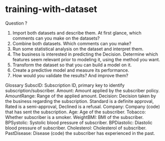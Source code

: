 # training-with-dataset

Question ?

1.	Import both datasets and describe them. At first glance, which comments can you make on the datasets?
2.	Combine both datasets. Which comments can you make?
3.	Run some statistical analysis on the dataset and interpret them.
4.	The business is interested in predicting the Decision. Determine which features seem relevant prior to modeling it, using the method you want.
5.	Transform the dataset so that you can build a model on it.
6.	Create a predictive model and measure its performance.
7.	How would you validate the results? And improve them? 

Glossary
SubscID: Subscription ID, primary key to identify subscription/subscriber.
Amount: Amount applied by the subscriber policy.
AmountRange: Range of the applied amount.
Decision: Decision taken by the business regarding the subscription. Standard is a definite approval, Rated is a semi-approval, Declined is a refusal.
Company: Company (code) that has sent the subscription.
Age: Age of the subscriber.
Tobacco: Whether subscriber is a smoker.
WeightBMI: BMI of the subscriber.
BPSystolic: Systolic blood pressure of subscriber.
BPDiastolic: Diastolic blood pressure of subscriber.
Cholesterol: Cholesterol of subscriber.
PastDisease: Disease (code) the subscriber has experienced in the past.
